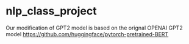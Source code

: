 # nlp_class_project

Our modification of GPT2 model is based on the orignal OPENAI GPT2 model
https://github.com/huggingface/pytorch-pretrained-BERT
